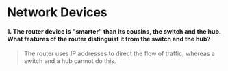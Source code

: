 # Network Devices

#### 1. The router device is "smarter" than its cousins, the switch and the hub. What features of the router distinguist it from the switch and the hub?
> The router uses IP addresses to direct the flow of traffic, whereas a switch and a hub cannot do this.
